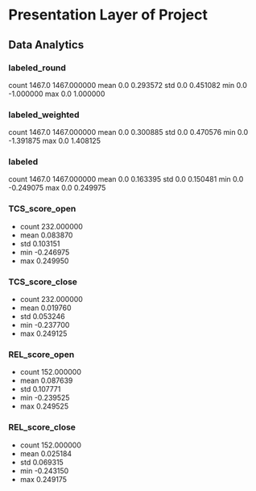 # Presentation Layer of Project



## Data Analytics
### labeled_round
count      1467.0  1467.000000
mean          0.0     0.293572
std           0.0     0.451082
min           0.0    -1.000000
max           0.0     1.000000
### labeled_weighted
count      1467.0  1467.000000
mean          0.0     0.300885
std           0.0     0.470576
min           0.0    -1.391875
max           0.0     1.408125
### labeled
count      1467.0  1467.000000
mean          0.0     0.163395
std           0.0     0.150481
min           0.0    -0.249075
max           0.0     0.249975
### TCS_score_open
- count  232.000000
- mean     0.083870
- std      0.103151
- min     -0.246975
- max      0.249950
### TCS_score_close

- count  232.000000
- mean     0.019760
- std      0.053246
- min     -0.237700
- max      0.249125
### REL_score_open
- count  152.000000
- mean     0.087639
- std      0.107771
- min     -0.239525
- max      0.249525
### REL_score_close
- count  152.000000
- mean     0.025184
- std      0.069315
- min     -0.243150
- max      0.249175
